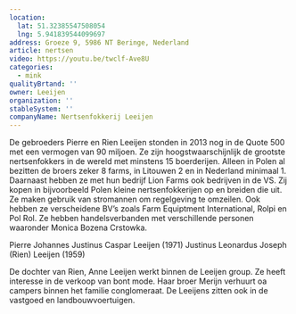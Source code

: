 ```yaml
---
location:
  lat: 51.32385547508054
  lng: 5.941839544099697
address: Groeze 9, 5986 NT Beringe, Nederland
article: nertsen
video: https://youtu.be/twclf-Ave8U
categories:
  - mink
qualityBrtand: ''
owner: Leeijen
organization: ''
stableSystem: ''
companyName: Nertsenfokkerij Leeijen
---
```

De gebroeders Pierre en Rien Leeijen stonden in 2013 nog in de Quote 500 met een vermogen van 90 miljoen. Ze zijn hoogstwaarschijnlijk de grootste nertsenfokkers in de wereld met minstens 15 boerderijen. Alleen in Polen al bezitten de broers zeker 8 farms, in Litouwen 2 en in Nederland minimaal 1. Daarnaast hebben ze met hun bedrijf Lion Farms ook bedrijven in de VS. Zij kopen in bijvoorbeeld Polen kleine nertsenfokkerijen op en breiden die uit. Ze maken gebruik van stromannen om regelgeving te omzeilen. Ook hebben ze verscheidene BV’s zoals Farm Equiptment International, Rolpi en Pol Rol. Ze hebben handelsverbanden met verschillende personen waaronder Monica Bozena Crstowka.

Pierre Johannes Justinus Caspar Leeijen (1971)
Justinus Leonardus Joseph (Rien) Leeijen (1959)

De dochter van Rien, Anne Leeijen werkt binnen de Leeijen group. Ze heeft interesse in de verkoop van bont mode. Haar broer Merijn verhuurt oa campers binnen het familie conglomeraat. De Leeijens zitten ook in de vastgoed en landbouwvoertuigen.
